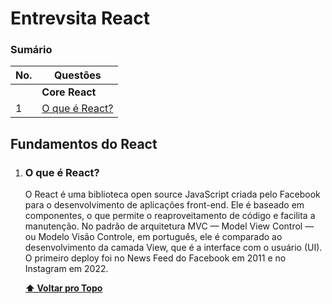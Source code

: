 # Entrevsita React

### Sumário

| No. | Questões |
| --- | --------- |
|   | **Core React** |
|1  | [O que é React?](#o-que-é-react) |


## Fundamentos do React

1. ### O que é React?

    O React é uma biblioteca open source JavaScript criada pelo Facebook para o desenvolvimento de aplicações front-end. Ele é baseado em componentes, o que permite o reaproveitamento de código e facilita a manutenção. No padrão de arquitetura MVC — Model View Control — ou Modelo Visão Controle, em português, ele é comparado ao desenvolvimento da camada View, que é a interface com o usuário (UI). O primeiro deploy foi no News Feed do Facebook em 2011 e no Instagram em 2022.

   **[⬆ Voltar pro Topo](#sumário)**
